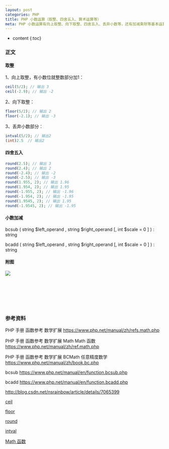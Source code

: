```yaml
---
layout: post
categories: PHP
title: PHP 小数运算（取整、四舍五入、算术运算等）
meta: PHP 小数运算有向上取整、向下取整、四舍五入、丢弃小数等，还有加减乘除等基本运算
---
```

* content
{:toc}

### 正文

#### 取整

1、向上取整，有小数位就整数部分加1： 

```php
ceil(5/2); // 输出 3
ceil(-2.9); // 输出 -2
```

2、向下取整：

```php
floor(5/2); // 输出 2
floor(-2.1); // 输出 -3
```

3、丢弃小数部分：

```php
intval(5/2); // 输出2 
(int)2.5  // 输出2 
```

#### 四舍五入

```php
round(2.5); // 输出 3
round(2.4); // 输出 2
round(-2.4); // 输出 -2
round(-2.5); // 输出 -3
round(1.955, 2); // 输出 1.96
round(1.954, 2); // 输出 1.95
round(-1.955, 2); // 输出 -1.96
round(-1.954, 2); // 输出 -1.95
round(1.9545, 2); // 输出 1.95
round(-1.9545, 2); // 输出 -1.95 
```

#### 小数加减

bcsub ( string $left_operand , string $right_operand [, int $scale = 0 ] ) : string

bcadd ( string $left_operand , string $right_operand [, int $scale = 0 ] ) : string

#### 附图

![](http://s11.sinaimg.cn/mw690/001XbchKzy7b77JSsLE7a&690)


<br/><br/><br/><br/><br/>
### 参考资料

PHP 手册 函数参考 数学扩展 <https://www.php.net/manual/zh/refs.math.php>

PHP 手册 函数参考 数学扩展 Math Math 函数 <https://www.php.net/manual/zh/ref.math.php>

PHP 手册 函数参考 数学扩展 BCMath 任意精度数学 <https://www.php.net/manual/zh/book.bc.php>

bcsub <https://www.php.net/manual/en/function.bcsub.php>

bcadd <https://www.php.net/manual/en/function.bcadd.php>

<http://blog.csdn.net/nsrainbow/article/details/7065399>

[ceil](http://www.w3school.com.cn/php/func_math_ceil.asp)

[floor](http://www.w3school.com.cn/php/func_math_floor.asp)

[round](http://www.w3school.com.cn/php/func_math_round.asp)

[intval](http://php.net/manual/zh/function.intval.php)

[Math 函数](http://www.w3school.com.cn/php/php_ref_math.asp)


